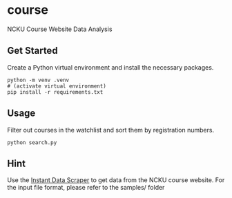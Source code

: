 # course

NCKU Course Website Data Analysis

## Get Started

Create a Python virtual environment and install the necessary packages.

```shell
python -m venv .venv
# (activate virtual environment)
pip install -r requirements.txt
```

## Usage

Filter out courses in the watchlist and sort them by registration numbers.

```shell
python search.py
```

## Hint

Use the [Instant Data Scraper](https://chromewebstore.google.com/detail/instant-data-scraper/ofaokhiedipichpaobibbnahnkdoiiah) to get data from the NCKU course website. For the input file format, please refer to the samples/ folder
